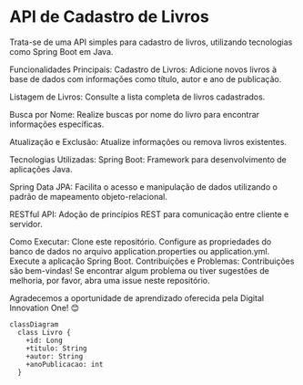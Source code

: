 # API de Cadastro de Livros
Trata-se de uma API simples para cadastro de livros, utilizando tecnologias como Spring Boot em Java.

Funcionalidades Principais:
Cadastro de Livros: Adicione novos livros à base de dados com informações como título, autor e ano de publicação.

Listagem de Livros: Consulte a lista completa de livros cadastrados.

Busca por Nome: Realize buscas por nome do livro para encontrar informações específicas.

Atualização e Exclusão: Atualize informações ou remova livros existentes.

Tecnologias Utilizadas:
Spring Boot: Framework para desenvolvimento de aplicações Java.

Spring Data JPA: Facilita o acesso e manipulação de dados utilizando o padrão de mapeamento objeto-relacional.

RESTful API: Adoção de princípios REST para comunicação entre cliente e servidor.

Como Executar:
Clone este repositório.
Configure as propriedades do banco de dados no arquivo application.properties ou application.yml.
Execute a aplicação Spring Boot.
Contribuições e Problemas:
Contribuições são bem-vindas! Se encontrar algum problema ou tiver sugestões de melhoria, por favor, abra uma issue neste repositório.

Agradecemos a oportunidade de aprendizado oferecida pela Digital Innovation One! 😊

```mermaid
classDiagram
  class Livro {
    +id: Long
    +titulo: String
    +autor: String
    +anoPublicacao: int
  }
```
